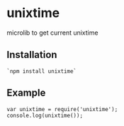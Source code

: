 unixtime
========

microlib to get current unixtime
	
Installation
------------
	`npm install unixtime`

Example
-------
	var unixtime = require('unixtime');
	console.log(unixtime());